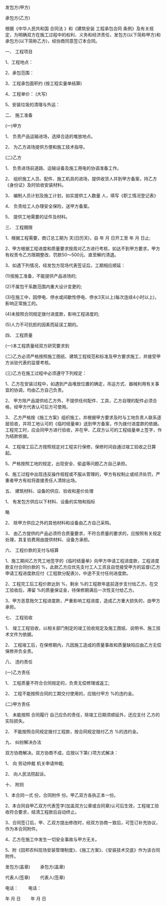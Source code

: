 
 


发包方(甲方)


承包方(乙方)


根据《中华人民共和国
合同法
》和《建筑安装
工程承包合同
条例》及有关规定，为明确双方在施工过程中的权利、义务和经济责任，发包方(以下简称甲方)和承包方(以下简称乙方)，经协商同意签订本合同。


一、 工程项目


1、工程地点：


2、承包范围：


3、工程承包面积约 (按工程实量单结算)


4、工程单价： (大写)


5、安装垃圾的清理与外运：


二、 施工准备


(一)甲方


1、 负责产品运输进场，选择合适的堆放地点。


2、 为乙方进场提供方便和施工技术指导。


(二)乙方


1、 负责进场前道路、运输设备及施工用电的协调准备工作。


2、 组织施工人员、配件、施工机具的进场，提供收货人并到甲方备案，持乙方《身份证》及时验收安装材料。


3、 编制人员计划及施工计划，如实提供工人数量 人，填写《职工情况登记表》


4、 负责给工人办理安全保险，送甲方备案。


5、 提供工地需要的证件及材料。


三、 工程期限


1、根据工程需要，商订总工期为 天(日历天)，自 年 月 日开工至 年 月 日止;


2、甲方根据工程进度和质量要求按周对乙方进行考核，如达不到甲方要求，甲方有权责令乙方限期整改、罚款50～500元、直至解约清退。


3、如遇下列情况，经发包方现场代表签证后，工期相应顺延：


(1)按施工准备，不能提供产品进场的;


(2)不属包干系数范围内重大设计变更的;


(3)在施工中，因停电、停水或间歇性停电、停水3天以上(每次连续4小时以上)，影响正常施工的。


(4)未按照合同规定拨付进度款，影响工程进度的;


(5)人力不可抗拒的因素而延误工期的。


四、 工程质量


(一)本工程质量经双方研究要求到


(二)乙方必须严格按照施工图纸、建筑工程规范和标准及甲方要求施工，并接受甲方派驻代表的监督考核。


(三)乙方在施工过程中必须遵守下列规定：


1、乙方在安装过程中，如遇到产品堆放位置的确定，吊运方式、器械利用有关事宜的协调，均由乙方自己负责。


2、 甲方除产品提供给乙方外，不提供任何配件、工具，乙方自理的配件必须合格，经甲方代表认可后方可使用。


3、 乙方严格按《施工方案》组织施工，并根据甲方要求及时与工地负责人联系逐层验收，并将工地认可的《临时结量单》送到甲方备案，作为拨付进度款的依据。工程完工时，应会同甲方进行验收，并在甲、乙双方认可的工程结量单上签字，作为结款依据。


4、工程竣工后乙方按照规定对工程实行保修，保修时间自通过竣工验收之日算起。


5、严格按照工地的规定，出现安全、偷盗等问题乙方自己承担。


6、施工过程中出现违反操作规程或不服从管理的，甲方有权制止或经济处罚，严重者甲方有权将直接责任人清除出场。


五、 建筑材料、设备的供应、验收和差价处理


1、 有发包方供应以下材料、设备的实物和指标


略


2、 除甲方供应之外的其他材料和设备由乙方自己采购。


3、 由乙方提供的产品必须符合质量要求，不符合质量的要求的，应按照有关规定处理，其复验费用由提供材料、设备方承担。


六、 工程价款的支付与结算


1、施工期间乙方凭工地签字的《临时结量单》向甲方申请工程进度款，工程进度款支付合同价款的 %，此款乙方应优先支付工人工资且自觉接受甲方的监督(乙方申请工程进度款应付《工程款分配表》)，中途不支付任何进度款。


2、工程完工后工程价款达到 %，剩余 %的工程款年底前逐步支付给乙方。在交工验收后，滞留 %的质量保证金，待保修期满后一次性支付给乙方。


3、甲方恶意拖欠工程进度款，严重影响工程进度，造成乙方重大损失的，由甲方承担。


七、 工程验收


1、 竣工工程验收，以相关部门制定的竣工验收规定及施工图纸、说明书、施工技术文件为依据。


2、 工程竣工后，在保修期内，凡因施工造成的质量事故和质量缺陷应由乙方无偿保修并负全责。


八、 违约责任


(一)乙方责任


1、 工程质量不符合合同规定的，负责无偿修理或返工;


2、 工程不能按照合同的工期交付使用的，应赔付甲方 %的违约金。


(二)甲方责任


1、 未能按照
合同履行
自己应负的责任，除竣工日期须顺延外，还应支付 乙方的实际损失。


2、 不能按照合同规定拨付工程款，按合同规定赔付乙方 %的违约金。


九、 纠纷解决办法


双方协商解决。双方协商不成，应按以下第( )项方式解决：


1、 向
劳动仲裁
机关申请仲裁;


2、 向人民法院起诉。


十、 附则


1、本合同一式 份，合同附件 份。甲乙双方各执正本一份。


2、本合同自甲乙双方代表签字(加盖双方公章或合同章)认可后生效，工程竣工验收符合要求，结清工程款后自动终止。


3、合同签订后，甲、乙双方提出修改时，经双方协商一致后，可签订补充协议，作为本合同附件。


4、乙方在施工中发生一切安全事故与甲方无关。


5、附《田邦农科现场安装管理制度》、《施工方案》、《安装技术交底》作为该合同附件。


发包方(盖章) 　　承包方(盖章)


代表人(签章) 　　代表人(签章)


电话： 　　电话：


年 月 日 　　年 月 日
 


 

 
 
 
 
 
  


  
 

  


  


  
 
 
 
 


